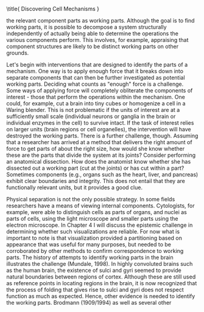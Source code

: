 \title{
Discovering Cell Mechanisms
}

the relevant component parts as working parts. Although the goal is to find working parts, it is possible to decompose a system structurally independently of actually being able to determine the operations the various components perform. This involves, for example, appraising that component structures are likely to be distinct working parts on other grounds.

Let's begin with interventions that are designed to identify the parts of a mechanism. One way is to apply enough force that it breaks down into separate components that can then be further investigated as potential working parts. Deciding what counts as "enough" force is a challenge. Some ways of applying force will completely obliterate the components of interest - those that perform the operations within the mechanism. One could, for example, cut a brain into tiny cubes or homogenize a cell in a Waring blender. This is not problematic if the units of interest are at a sufficiently small scale (individual neurons or ganglia in the brain or individual enzymes in the cell) to survive intact. If the task of interest relies on larger units (brain regions or cell organelles), the intervention will have destroyed the working parts. There is a further challenge, though. Assuming that a researcher has arrived at a method that delivers the right amount of force to get parts of about the right size, how would she know whether these are the parts that divide the system at its joints? Consider performing an anatomical dissection. How does the anatomist know whether she has dissected out a working part (cut at the joints) or has cut within a part? Sometimes components (e.g., organs such as the heart, liver, and pancreas) exhibit clear boundaries and integrity. This does not entail that they are functionally relevant units, but it provides a good clue.

Physical separation is not the only possible strategy. In some fields researchers have a means of viewing internal components. Cytologists, for example, were able to distinguish cells as parts of organs, and nuclei as parts of cells, using the light microscope and smaller parts using the electron microscope. In Chapter 4 I will discuss the epistemic challenge in determining whether such visualizations are reliable. For now what is important to note is that visualization provided a partitioning based on appearance that was useful for many purposes, but needed to be corroborated by other methods to confirm correspondence to working parts. The history of attempts to identify working parts in the brain illustrates the challenge (Mundale, 1998). In highly convoluted brains such as the human brain, the existence of sulci and gyri seemed to provide natural boundaries between regions of cortex. Although these are still used as reference points in locating regions in the brain, it is now recognized that the process of folding that gives rise to sulci and gyri does not respect function as much as expected. Hence, other evidence is needed to identify the working parts. Brodmann (1909/1994) as well as several other